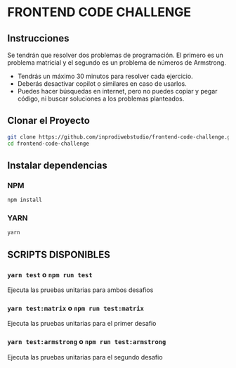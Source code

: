 # FRONTEND CODE CHALLENGE

## Instrucciones
Se tendrán que resolver dos problemas de programación.
El primero es un problema matricial y el segundo es un problema de números de Armstrong.

- Tendrás un máximo 30 minutos para resolver cada ejercicio.
- Deberás desactivar copilot o similares en caso de usarlos.
- Puedes hacer búsquedas en internet, pero no puedes copiar y pegar código, ni buscar soluciones a los problemas planteados. 

## Clonar el Proyecto

```bash
git clone https://github.com/inprodiwebstudio/frontend-code-challenge.git
cd frontend-code-challenge
```

## Instalar dependencias

### NPM
```bash
npm install
```

### YARN
```bash
yarn
```

## SCRIPTS DISPONIBLES
### `yarn test` o `npm run test`
Ejecuta las pruebas unitarias para ambos desafios

### `yarn test:matrix` o `npm run test:matrix`
Ejecuta las pruebas unitarias para el primer desafio

### `yarn test:armstrong` o `npm run test:armstrong`
Ejecuta las pruebas unitarias para el segundo desafio


